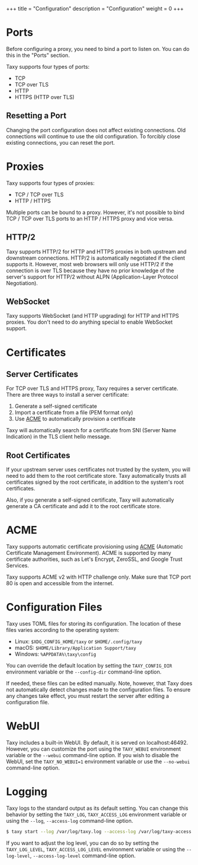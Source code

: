 +++
title = "Configuration"
description = "Configuration"
weight = 0
+++

# Ports

Before configuring a proxy, you need to bind a port to listen on. You can do this in the "Ports" section.

Taxy supports four types of ports:

- TCP
- TCP over TLS
- HTTP
- HTTPS (HTTP over TLS)

## Resetting a Port

Changing the port configuration does not affect existing connections. Old connections will continue to use the old configuration. To forcibly close existing connections, you can reset the port.

# Proxies

Taxy supports four types of proxies:

- TCP / TCP over TLS
- HTTP / HTTPS

Multiple ports can be bound to a proxy. However, it's not possible to bind TCP / TCP over TLS ports to an HTTP / HTTPS proxy and vice versa.

## HTTP/2

Taxy supports HTTP/2 for HTTP and HTTPS proxies in both upstream and downstream connections. HTTP/2 is automatically negotiated if the client supports it. However, most web browsers will only use HTTP/2 if the connection is over TLS because they have no prior knowledge of the server's support for HTTP/2 without ALPN (Application-Layer Protocol Negotiation).

## WebSocket

Taxy supports WebSocket (and HTTP upgrading) for HTTP and HTTPS proxies. You don't need to do anything special to enable WebSocket support.

# Certificates

## Server Certificates

For TCP over TLS and HTTPS proxy, Taxy requires a server certificate. There are three ways to install a server certificate:

1. Generate a self-signed certificate
2. Import a certificate from a file (PEM format only)
3. Use [ACME](https://letsencrypt.org/how-it-works/) to automatically provision a certificate

Taxy will automatically search for a certificate from SNI (Server Name Indication) in the TLS client hello message.

## Root Certificates

If your upstream server uses certificates not trusted by the system, you will need to add them to the root certificate store. Taxy automatically trusts all certificates signed by the root certificate, in addition to the system's root certificates.

Also, if you generate a self-signed certificate, Taxy will automatically generate a CA certificate and add it to the root certificate store.

# ACME

Taxy supports automatic certificate provisioning using [ACME](https://letsencrypt.org/docs/client-options/) (Automatic Certificate Management Environment). ACME is supported by many certificate authorities, such as Let's Encrypt, ZeroSSL, and Google Trust Services.

Taxy supports ACME v2 with HTTP challenge only. Make sure that TCP port 80 is open and accessible from the internet.

# Configuration Files

Taxy uses TOML files for storing its configuration. The location of these files varies according to the operating system:

- Linux: `$XDG_CONFIG_HOME/taxy` or `$HOME/.config/taxy`
- macOS: `$HOME/Library/Application Support/taxy`
- Windows: `%APPDATA%\taxy\config`

You can override the default location by setting the `TAXY_CONFIG_DIR` environment variable or the `--config-dir` command-line option.

If needed, these files can be edited manually. Note, however, that Taxy does not automatically detect changes made to the configuration files. To ensure any changes take effect, you must restart the server after editing a configuration file.

# WebUI

Taxy includes a built-in WebUI. By default, it is served on localhost:46492. However, you can customize the port using the `TAXY_WEBUI` environment variable or the `--webui` command-line option. If you wish to disable the WebUI, set the `TAXY_NO_WEBUI=1` environment variable or use the `--no-webui` command-line option.

# Logging

Taxy logs to the standard output as its default setting. You can change this behavior by setting the `TAXY_LOG`, `TAXY_ACCESS_LOG` environment variable or using the `--log`, `--access-log` command-line option.

```bash
$ taxy start --log /var/log/taxy.log --access-log /var/log/taxy-access.log
```

If you want to adjust the log level, you can do so by setting the `TAXY_LOG_LEVEL`, `TAXY_ACCESS_LOG_LEVEL` environment variable or using the `--log-level`, `--access-log-level` command-line option.
